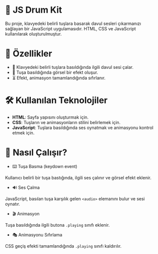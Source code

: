 # 🥁 JS Drum Kit

Bu proje, klavyedeki belirli tuşlara basarak davul sesleri çıkarmanızı sağlayan bir JavaScript uygulamasıdır. HTML, CSS ve JavaScript kullanılarak oluşturulmuştur.


# 🚀 Özellikler

- 🎵 Klavyedeki belirli tuşlara basıldığında ilgili davul sesi çalar.
- 🎨 Tuşa basıldığında görsel bir efekt oluşur.
- ⏳ Efekt, animasyon tamamlandığında sıfırlanır.


# 🛠 Kullanılan Teknolojiler

- **HTML**: Sayfa yapısını oluşturmak için.
- **CSS**: Tuşların ve animasyonların stilini belirlemek için.
- **JavaScript**: Tuşlara basıldığında ses oynatmak ve animasyonu kontrol etmek için.


# 🔧 Nasıl Çalışır?

- ⌨️ Tuşa Basma (keydown event)

Kullanıcı belirli bir tuşa bastığında, ilgili ses çalınır ve görsel efekt eklenir.


- 🔊 Ses Çalma

JavaScript, basılan tuşa karşılık gelen `<audio>` elemanını bulur ve sesi oynatır.


- 🎬 Animasyon

Tuşa basıldığında ilgili butona `.playing` sınıfı eklenir.


- 🎭 Animasyonu Sıfırlama

CSS geçiş efekti tamamlandığında `.playing` sınıfı kaldırılır.
